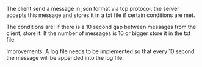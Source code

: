 The client send a message in json format via tcp protocol, the server accepts this message and stores it in a txt file if certain conditions are met.
 
The conditions are: If there is a 10 second gap between messages from the client, store it. If the number of messages is 10 or bigger store it in the txt file.

Improvements: A log file needs to be implemented so that every 10 second the message will be appended into the log file.
 
